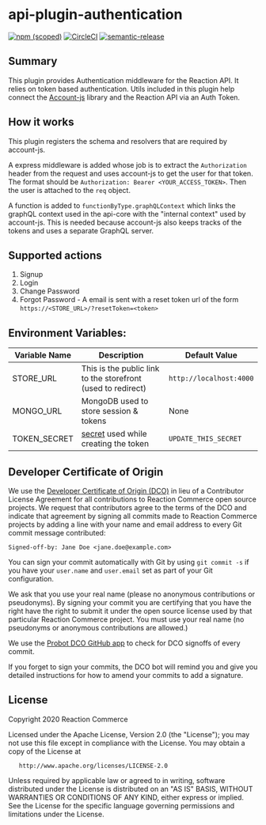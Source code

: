 # api-plugin-authentication

[![npm (scoped)](https://img.shields.io/npm/v/@reactioncommerce/api-plugin-authentication.svg)](https://www.npmjs.com/package/@reactioncommerce/api-plugin-authentication)
[![CircleCI](https://circleci.com/gh/reactioncommerce/api-plugin-authentication.svg?style=svg)](https://circleci.com/gh/reactioncommerce/api-plugin-authentication)
[![semantic-release](https://img.shields.io/badge/%20%20%F0%9F%93%A6%F0%9F%9A%80-semantic--release-e10079.svg)](https://github.com/semantic-release/semantic-release)

## Summary

This plugin provides Authentication middleware for the Reaction API. It relies on token based authentication.
Utils included in this plugin help connect the [Account-js](https://www.accountsjs.com/) library and the Reaction API via an Auth Token.

## How it works

This plugin registers the schema and resolvers that are required by account-js.

A express middleware is added whose job is to extract the `Authorization` header from the request and uses account-js to get the user for that token. The format should be `Authorization: Bearer <YOUR_ACCESS_TOKEN>`. Then the user is attached to the `req` object.

A function is added to `functionByType.graphQLContext` which links the graphQL context used in the api-core with the "internal context" used by account-js. This is needed because account-js also keeps tracks of the tokens and uses a separate GraphQL server.

## Supported actions

1. Signup
2. Login
3. Change Password
4. Forgot Password - A email is sent with a reset token url of the form `https://<STORE_URL>/?resetToken=<token>`

## Environment Variables:

| Variable Name | Description                                                                                                                     | Default Value           |
| ------------- | ------------------------------------------------------------------------------------------------------------------------------- | ----------------------- |
| STORE_URL     | This is the public link to the storefront (used to redirect)                                                                    | `http://localhost:4000` |
| MONGO_URL     | MongoDB used to store session & tokens                                                                                          | None                    |
| TOKEN_SECRET  | [secret](https://www.accountsjs.com/docs/api/server/interfaces/accountsserveroptions#tokensecret) used while creating the token | `UPDATE_THIS_SECRET`    |

## Developer Certificate of Origin

We use the [Developer Certificate of Origin (DCO)](https://developercertificate.org/) in lieu of a Contributor License Agreement for all contributions to Reaction Commerce open source projects. We request that contributors agree to the terms of the DCO and indicate that agreement by signing all commits made to Reaction Commerce projects by adding a line with your name and email address to every Git commit message contributed:

```
Signed-off-by: Jane Doe <jane.doe@example.com>
```

You can sign your commit automatically with Git by using `git commit -s` if you have your `user.name` and `user.email` set as part of your Git configuration.

We ask that you use your real name (please no anonymous contributions or pseudonyms). By signing your commit you are certifying that you have the right have the right to submit it under the open source license used by that particular Reaction Commerce project. You must use your real name (no pseudonyms or anonymous contributions are allowed.)

We use the [Probot DCO GitHub app](https://github.com/apps/dco) to check for DCO signoffs of every commit.

If you forget to sign your commits, the DCO bot will remind you and give you detailed instructions for how to amend your commits to add a signature.

## License

Copyright 2020 Reaction Commerce

Licensed under the Apache License, Version 2.0 (the "License");
you may not use this file except in compliance with the License.
You may obtain a copy of the License at

       http://www.apache.org/licenses/LICENSE-2.0

Unless required by applicable law or agreed to in writing, software
distributed under the License is distributed on an "AS IS" BASIS,
WITHOUT WARRANTIES OR CONDITIONS OF ANY KIND, either express or implied.
See the License for the specific language governing permissions and
limitations under the License.
